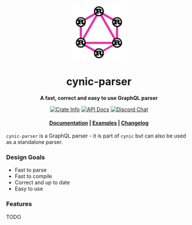 <div align="center">
  <img src="https://github.com/obmarg/cynic/raw/main/logo.png" width="150"/>
  <h1>cynic-parser</h1>

  <p>
    <strong>A fast, correct and easy to use GraphQL parser</strong>
  </p>

  <p>
    <a href="https://crates.io/crates/cynic"><img alt="Crate Info" src="https://img.shields.io/crates/v/cynic-parser.svg"/></a>
    <a href="https://docs.rs/cynic-parser/"><img alt="API Docs" src="https://img.shields.io/docsrs/cynic-parser"/></a>
    <a href="https://discord.gg/Y5xDmDP"><img alt="Discord Chat" src="https://img.shields.io/discord/754633560933269544"/></a>
  </p>

  <h4>
    <a href="https://docs.rs/cynic-parser">Documentation</a>
    <span> | </span>
    <a href="https://github.com/obmarg/cynic/tree/main/cynic-parser/examples/examples">Examples</a>
    <span> | </span>
    <a href="https://github.com/obmarg/cynic/blob/main/cynic-parser/CHANGELOG.md">Changelog</a>
  </h4>
</div>

`cynic-parser` is a GraphQL parser - it is part of `cynic` but can also
be used as a standalone parser.

### Design Goals

- Fast to parse
- Fast to compile
- Correct and up to date
- Easy to use

### Features

TODO
